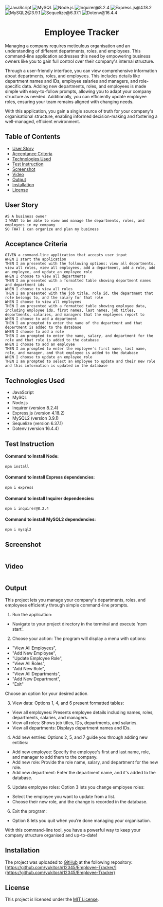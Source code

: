 ![JavaScript](https://img.shields.io/badge/JavaScript-orange) ![MySQL](https://img.shields.io/badge/MySQL-lightgreen) ![Node.js](https://img.shields.io/badge/Node.js-blue) ![Inquirer@8.2.4](https://img.shields.io/badge/Inquirer@8.2.4-green) ![Express.js@4.18.2](https://img.shields.io/badge/Express.js@4.18.2-purple) ![MySQL2@3.9.1](https://img.shields.io/badge/MySQL2@3.9.1-yellow) ![Sequelize@6.37.1](https://img.shields.io/badge/Sequelize@6.37.1-lightblue) ![Dotenv@16.4.4](https://img.shields.io/badge/Dotenv@16.4.4-grey) 

<h1 align = "center"> Employee Tracker </h1>

Managing a company requires meticulous organisation and an understanding of different departments, roles, and employees. This command-line application addresses this need by empowering business owners like you to gain full control over their company's internal structure.

Through a user-friendly interface, you can view comprehensive information about departments, roles, and employees. This includes details like department names and IDs, employee salaries and managers, and role-specific data. Adding new departments, roles, and employees is made simple with easy-to-follow prompts, allowing you to adapt your company structure as needed. Additionally, you can efficiently update employee roles, ensuring your team remains aligned with changing needs.

With this application, you gain a single source of truth for your company's organisational structure, enabling informed decision-making and fostering a well-managed, efficient environment.

## Table of Contents
- [User Story](#user-story)
- [Acceptance Criteria](#acceptance-criteria)
- [Technologies Used](#technologies-used)
- [Test Instruction](#test-instruction)
- [Screenshot](#screenshot)
- [Video](#video)
- [Output](#output)
- [Installation](#installation)
- [License](#license)

## User Story
```
AS A business owner
I WANT to be able to view and manage the departments, roles, and employees in my company
SO THAT I can organize and plan my business
```

## Acceptance Criteria
```
GIVEN a command-line application that accepts user input
WHEN I start the application
THEN I am presented with the following options: view all departments, view all roles, view all employees, add a department, add a role, add an employee, and update an employee role
WHEN I choose to view all departments
THEN I am presented with a formatted table showing department names and department ids
WHEN I choose to view all roles
THEN I am presented with the job title, role id, the department that role belongs to, and the salary for that role
WHEN I choose to view all employees
THEN I am presented with a formatted table showing employee data, including employee ids, first names, last names, job titles, departments, salaries, and managers that the employees report to
WHEN I choose to add a department
THEN I am prompted to enter the name of the department and that department is added to the database
WHEN I choose to add a role
THEN I am prompted to enter the name, salary, and department for the role and that role is added to the database
WHEN I choose to add an employee
THEN I am prompted to enter the employee’s first name, last name, role, and manager, and that employee is added to the database
WHEN I choose to update an employee role
THEN I am prompted to select an employee to update and their new role and this information is updated in the database
```

## Technologies Used
- JavaScript
- MySQL
- Node.js
- Inquirer (version 8.2.4)
- Express.js (version 4.18.2)
- MySQL2 (version 3.9.1)
- Sequelize (version 6.37.1)
- Dotenv (version 16.4.4)

## Test Instruction
#### Command to Install Node:
 `
npm install
`

#### Command to install Express dependencies:
`
npm i express
`
#### Command to install Inquirer dependencies:
`
npm i inquirer@8.2.4
`
#### Command to install MySQL2 dependencies:
`
npm i mysql2
`

## Screenshot
![]()


## Video
![]()

## Output 
This project lets you manage your company's departments, roles, and employees efficiently through simple command-line prompts.

1. Run the application:
- Navigate to your project directory in the terminal and execute 'npm start'.

2. Choose your action:
The program will display a menu with options:
- "View All Employees",
- "Add New Employee",
- "Update Employee Role",
- "View All Roles",
- "Add New Role",
- "View All Departments",
- "Add New Department",
- "Exit"

Choose an option for your desired action.

3. View data:
Options 1, 4, and 6 present formatted tables:
- View all employees: Presents employee details including names, roles, departments, salaries, and managers.
- View all roles: Shows job titles, IDs, departments, and salaries.
- View all departments: Displays department names and IDs.

4. Add new entries:
Options 2, 5, and 7 guide you through adding new entities:
- Add new employee: Specify the employee's first and last name, role, and manager to add them to the company.
- Add new role: Provide the role name, salary, and department for the new role.
- Add new department: Enter the department name, and it's added to the database.

5. Update employee roles:
Option 3 lets you change employee roles:
- Select the employee you want to update from a list.
- Choose their new role, and the change is recorded in the database.

6. Exit the program:
- Option 8 lets you quit when you're done managing your organisation.

With this command-line tool, you have a powerful way to keep your company structure organised and up-to-date!


## Installation
The project was uploaded to [GitHub](https://github.com/) at the following repository:
[https://github.com/yukitoshi12345/Employee-Tracker/](https://github.com/yukitoshi12345/Employee-Tracker)

## License
This project is licensed under the [MIT License](https://github.com/Yukitoshi12345/Employee-Tracker/blob/main/LICENSE).